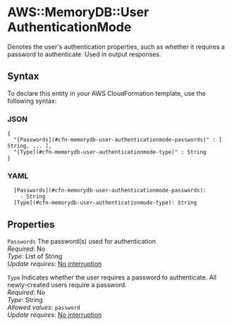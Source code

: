 # AWS::MemoryDB::User AuthenticationMode<a name="aws-properties-memorydb-user-authenticationmode"></a>

Denotes the user's authentication properties, such as whether it requires a password to authenticate\. Used in output responses\.

## Syntax<a name="aws-properties-memorydb-user-authenticationmode-syntax"></a>

To declare this entity in your AWS CloudFormation template, use the following syntax:

### JSON<a name="aws-properties-memorydb-user-authenticationmode-syntax.json"></a>

```
{
  "[Passwords](#cfn-memorydb-user-authenticationmode-passwords)" : [ String, ... ],
  "[Type](#cfn-memorydb-user-authenticationmode-type)" : String
}
```

### YAML<a name="aws-properties-memorydb-user-authenticationmode-syntax.yaml"></a>

```
  [Passwords](#cfn-memorydb-user-authenticationmode-passwords):
    - String
  [Type](#cfn-memorydb-user-authenticationmode-type): String
```

## Properties<a name="aws-properties-memorydb-user-authenticationmode-properties"></a>

`Passwords` <a name="cfn-memorydb-user-authenticationmode-passwords"></a>
The password\(s\) used for authentication  
_Required_: No  
_Type_: List of String  
_Update requires_: [No interruption](https://docs.aws.amazon.com/AWSCloudFormation/latest/UserGuide/using-cfn-updating-stacks-update-behaviors.html#update-no-interrupt)

`Type` <a name="cfn-memorydb-user-authenticationmode-type"></a>
Indicates whether the user requires a password to authenticate\. All newly\-created users require a password\.  
_Required_: No  
_Type_: String  
_Allowed values_: `password`  
_Update requires_: [No interruption](https://docs.aws.amazon.com/AWSCloudFormation/latest/UserGuide/using-cfn-updating-stacks-update-behaviors.html#update-no-interrupt)
